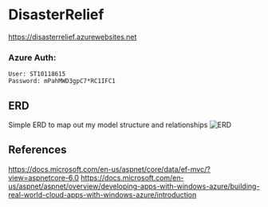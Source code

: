 # DisasterRelief

https://disasterrelief.azurewebsites.net

### Azure Auth:
```
User: ST10118615
Password: mPahMWD3gpC7*RC1IFC1
```



## ERD
Simple ERD to map out my model structure and relationships
![ERD](https://user-images.githubusercontent.com/77748858/190013052-83b7a343-0c0b-422d-8b0c-b47bdfa5a256.png)





## References
https://docs.microsoft.com/en-us/aspnet/core/data/ef-mvc/?view=aspnetcore-6.0
https://docs.microsoft.com/en-us/aspnet/aspnet/overview/developing-apps-with-windows-azure/building-real-world-cloud-apps-with-windows-azure/introduction
